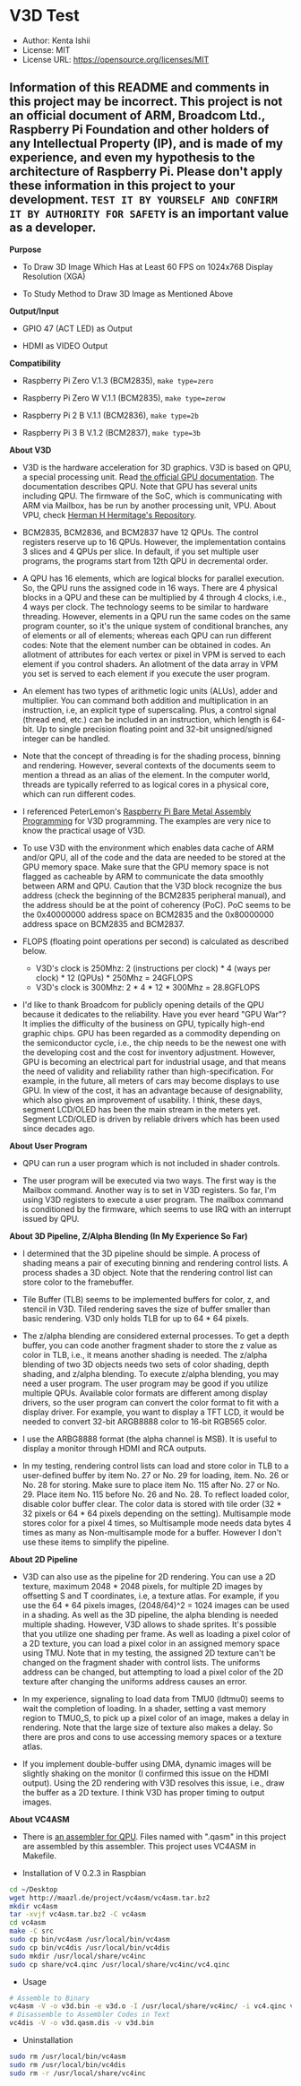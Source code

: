 # V3D Test

* Author: Kenta Ishii
* License: MIT
* License URL: https://opensource.org/licenses/MIT

## Information of this README and comments in this project may be incorrect. This project is not an official document of ARM, Broadcom Ltd., Raspberry Pi Foundation and other holders of any Intellectual Property (IP), and is made of my experience, and even my hypothesis to the architecture of Raspberry Pi. Please don't apply these information in this project to your development. `TEST IT BY YOURSELF AND CONFIRM IT BY AUTHORITY FOR SAFETY` is an important value as a developer.

**Purpose**

* To Draw 3D Image Which Has at Least 60 FPS on 1024x768 Display Resolution (XGA)

* To Study Method to Draw 3D Image as Mentioned Above

**Output/Input**

* GPIO 47 (ACT LED) as Output

* HDMI as VIDEO Output

**Compatibility**

* Raspberry Pi Zero V.1.3 (BCM2835), `make type=zero`

* Raspberry Pi Zero W V.1.1 (BCM2835), `make type=zerow`

* Raspberry Pi 2 B V.1.1 (BCM2836), `make type=2b`

* Raspberry Pi 3 B V.1.2 (BCM2837), `make type=3b`

**About V3D**

* V3D is the hardware acceleration for 3D graphics. V3D is based on QPU, a special processing unit. Read [the official GPU documentation](https://www.raspberrypi.org/documentation/hardware/raspberrypi/bcm2835/README.md). The documentation describes QPU. Note that GPU has several units including QPU. The firmware of the SoC, which is communicating with ARM via Mailbox, has be run by another processing unit, VPU. About VPU, check [Herman H Hermitage's Repository](https://github.com/hermanhermitage/videocoreiv).

* BCM2835, BCM2836, and BCM2837 have 12 QPUs. The control registers reserve up to 16 QPUs. However, the implementation contains 3 slices and 4 QPUs per slice. In default, if you set multiple user programs, the programs start from 12th QPU in decremental order.

* A QPU has 16 elements, which are logical blocks for parallel execution. So, the QPU runs the assigned code in 16 ways. There are 4 physical blocks in a QPU and these can be multiplied by 4 through 4 clocks, i.e., 4 ways per clock. The technology seems to be similar to hardware threading. However, elements in a QPU run the same codes on the same program counter, so it's the unique system of conditional branches, any of elements or all of elements; whereas each QPU can run different codes: Note that the element number can be obtained in codes. An allotment of attributes for each vertex or pixel in VPM is served to each element if you control shaders. An allotment of the data array in VPM you set is served to each element if you execute the user program.

* An element has two types of arithmetic logic units (ALUs), adder and multiplier. You can command both addition and multiplication in an instruction, i.e, an explicit type of superscaling. Plus, a control signal (thread end, etc.) can be included in an instruction, which length is 64-bit. Up to single precision floating point and 32-bit unsigned/signed integer can be handled.

* Note that the concept of threading is for the shading process, binning and rendering. However, several contexts of the documents seem to mention a thread as an alias of the element. In the computer world, threads are typically referred to as logical cores in a physical core, which can run different codes.

* I referenced PeterLemon's [Raspberry Pi Bare Metal Assembly Programming](https://github.com/PeterLemon/RaspberryPi) for V3D programming. The examples are very nice to know the practical usage of V3D.

* To use V3D with the environment which enables data cache of ARM and/or QPU, all of the code and the data are needed to be stored at the GPU memory space. Make sure that the GPU memory space is not flagged as cacheable by ARM to communicate the data smoothly between ARM and QPU. Caution that the V3D block recognize the bus address (check the beginning of the BCM2835 peripheral manual), and the address should be at the point of coherency (PoC). PoC seems to be the 0x40000000 address space on BCM2835 and the 0x80000000 address space on BCM2835 and BCM2837.

* FLOPS (floating point operations per second) is calculated as described below.
	* V3D's clock is 250Mhz: 2 (instructions per clock) * 4 (ways per clock) * 12 (QPUs) * 250Mhz = 24GFLOPS
	* V3D's clock is 300Mhz: 2 * 4 * 12 * 300Mhz = 28.8GFLOPS

* I'd like to thank Broadcom for publicly opening details of the QPU because it dedicates to the reliability. Have you ever heard "GPU War"? It implies the difficulty of the business on GPU, typically high-end graphic chips. GPU has been regarded as a commodity depending on the semiconductor cycle, i.e., the chip needs to be the newest one with the developing cost and the cost for inventory adjustment. However, GPU is becoming an electrical part for industrial usage, and that means the need of validity and reliability rather than high-specification. For example, in the future, all meters of cars may become displays to use GPU. In view of the cost, it has an advantage because of designability, which also gives an improvement of usability. I think, these days, segment LCD/OLED has been the main stream in the meters yet. Segment LCD/OLED is driven by reliable drivers which has been used since decades ago.

**About User Program**

* QPU can run a user program which is not included in shader controls.

* The user program will be executed via two ways. The first way is the Mailbox command. Another way is to set in V3D registers. So far, I'm using V3D registers to execute a user program. The mailbox command is conditioned by the firmware, which seems to use IRQ with an interrupt issued by QPU.

**About 3D Pipeline, Z/Alpha Blending (In My Experience So Far)**

* I determined that the 3D pipeline should be simple. A process of shading means a pair of executing binning and rendering control lists. A process shades a 3D object. Note that the rendering control list can store color to the framebuffer.

* Tile Buffer (TLB) seems to be implemented buffers for color, z, and stencil in V3D. Tiled rendering saves the size of buffer smaller than basic rendering. V3D only holds TLB for up to 64 * 64 pixels.

* The z/alpha blending are considered external processes. To get a depth buffer, you can code another fragment shader to store the z value as color in TLB, i.e., it means another shading is needed. The z/alpha blending of two 3D objects needs two sets of color shading, depth shading, and z/alpha blending. To execute z/alpha blending, you may need a user program. The user program may be good if you utilize multiple QPUs. Available color formats are different among display drivers, so the user program can convert the color format to fit with a display driver. For example, you want to display a TFT LCD, it would be needed to convert 32-bit ARGB8888 color to 16-bit RGB565 color.

* I use the ARBG8888 format (the alpha channel is MSB). It is useful to display a monitor through HDMI and RCA outputs.

* In my testing, rendering control lists can load and store color in TLB to a user-defined buffer by item No. 27 or No. 29 for loading, item. No. 26 or No. 28 for storing. Make sure to place item No. 115 after No. 27 or No. 29. Place item No. 115 before No. 26 and No. 28. To reflect loaded color, disable color buffer clear. The color data is stored with tile order (32 * 32 pixels or 64 * 64 pixels depending on the setting). Multisample mode stores color for a pixel 4 times, so Multisample mode needs data bytes 4 times as many as Non-multisample mode for a buffer. However I don't use these items to simplify the pipeline.

**About 2D Pipeline**

* V3D can also use as the pipeline for 2D rendering. You can use a 2D texture, maximum 2048 * 2048 pixels, for multiple 2D images by offsetting S and T coordinates, i.e, a texture atlas. For example, if you use the 64 * 64 pixels images, (2048/64)^2 = 1024 images can be used in a shading. As well as the 3D pipeline, the alpha blending is needed multiple shading. However, V3D allows to shade sprites. It's possible that you utilize one shading per frame. As well as loading a pixel color of a 2D texture, you can load a pixel color in an assigned memory space using TMU. Note that in my testing, the assigned 2D texture can't be changed on the fragment shader with control lists. The uniforms address can be changed, but attempting to load a pixel color of the 2D texture after changing the uniforms address causes an error.

* In my experience, signaling to load data from TMU0 (ldtmu0) seems to wait the completion of loading. In a shader, setting a vast memory region to TMU0_S, to pick up a pixel color of an image, makes a delay in rendering. Note that the large size of texture also makes a delay. So there are pros and cons to use accessing memory spaces or a texture atlas.

* If you implement double-buffer using DMA, dynamic images will be slightly shaking on the monitor (I confirmed this issue on the HDMI output). Using the 2D rendering with V3D resolves this issue, i.e., draw the buffer as a 2D texture. I think V3D has proper timing to output images.

**About VC4ASM**

* There is [an assembler for QPU](http://maazl.de/project/vc4asm/doc/index.html). Files named with ".qasm" in this project are assembled by this assembler. This project uses VC4ASM in Makefile.

* Installation of V 0.2.3 in Raspbian

```bash
cd ~/Desktop
wget http://maazl.de/project/vc4asm/vc4asm.tar.bz2
mkdir vc4asm
tar -xvjf vc4asm.tar.bz2 -C vc4asm
cd vc4asm
make -C src
sudo cp bin/vc4asm /usr/local/bin/vc4asm
sudo cp bin/vc4dis /usr/local/bin/vc4dis
sudo mkdir /usr/local/share/vc4inc
sudo cp share/vc4.qinc /usr/local/share/vc4inc/vc4.qinc
```

* Usage

```bash
# Assemble to Binary
vc4asm -V -o v3d.bin -e v3d.o -I /usr/local/share/vc4inc/ -i vc4.qinc v3d.qasm
# Disassemble to Assembler Codes in Text
vc4dis -V -o v3d.qasm.dis -v v3d.bin
```

* Uninstallation

```bash
sudo rm /usr/local/bin/vc4asm
sudo rm /usr/local/bin/vc4dis
sudo rm -r /usr/local/share/vc4inc
```
